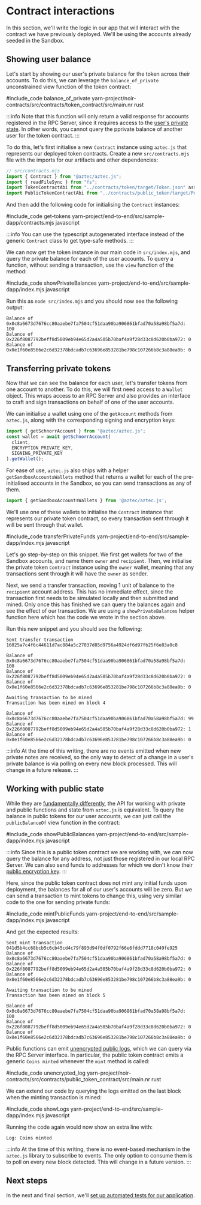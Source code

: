 # Contract interactions

In this section, we'll write the logic in our app that will interact with the contract we have previously deployed. We'll be using the accounts already seeded in the Sandbox.

## Showing user balance

Let's start by showing our user's private balance for the token across their accounts. To do this, we can leverage the `balance_of_private` unconstrained view function of the token contract:

#include_code balance_of_private yarn-project/noir-contracts/src/contracts/token_contract/src/main.nr rust

:::info
Note that this function will only return a valid response for accounts registered in the RPC Server, since it requires access to the [user's private state](../../wallets/main.md#private-state). In other words, you cannot query the pprivate balance of another user for the token contract.
:::

To do this, let's first initialise a new `Contract` instance using `aztec.js` that represents our deployed token contracts. Create a new `src/contracts.mjs` file with the imports for our artifacts and other dependencies:

```js
// src/contracts.mjs
import { Contract } from "@aztec/aztec.js";
import { readFileSync } from "fs";
import TokenContractAbi from "../contracts/token/target/Token.json" assert { type: "json" };
import PublicTokenContractAbi from "../contracts/public_token/target/PublicToken.json" assert { type: "json" };
```

And then add the following code for initialising the `Contract` instances:

#include_code get-tokens yarn-project/end-to-end/src/sample-dapp/contracts.mjs javascript

:::info
You can use the typescript autogenerated interface instead of the generic `Contract` class to get type-safe methods.
:::

We can now get the token instance in our main code in `src/index.mjs`, and query the private balance for each of the user accounts. To query a function, without sending a transaction, use the `view` function of the method:

#include_code showPrivateBalances yarn-project/end-to-end/src/sample-dapp/index.mjs javascript

Run this as `node src/index.mjs` and you should now see the following output:

```
Balance of 0x0c8a6673d7676cc80aaebe7fa7504cf51daa90ba906861bfad70a58a98bf5a7d: 100
Balance of 0x226f8087792beff8d5009eb94e65d2a4a505b70baf4a9f28d33c8d620b0ba972: 0
Balance of 0x0e1f60e8566e2c6d32378bdcadb7c63696e853281be798c107266b8c3a88ea9b: 0
```

## Transferring private tokens

Now that we can see the balance for each user, let's transfer tokens from one account to another. To do this, we will first need access to a `Wallet` object. This wraps access to an RPC Server and also provides an interface to craft and sign transactions on behalf of one of the user accounts.

We can initialise a wallet using one of the `getAccount` methods from `aztec.js`, along with the corresponding signing and encryption keys:

```js
import { getSchnorrAccount } from "@aztec/aztec.js";
const wallet = await getSchnorrAccount(
  client,
  ENCRYPTION_PRIVATE_KEY,
  SIGNING_PRIVATE_KEY
).getWallet();
```

For ease of use, `aztec.js` also ships with a helper `getSandboxAccountsWallets` method that returns a wallet for each of the pre-initialised accounts in the Sandbox, so you can send transactions as any of them. 

```js
import { getSandboxAccountsWallets } from '@aztec/aztec.js';
```

We'll use one of these wallets to initialise the `Contract` instance that represents our private token contract, so every transaction sent through it will be sent through that wallet.

#include_code transferPrivateFunds yarn-project/end-to-end/src/sample-dapp/index.mjs javascript

Let's go step-by-step on this snippet. We first get wallets for two of the Sandbox accounts, and name them `owner` and `recipient`. Then, we initialise the private token `Contract` instance using the `owner` wallet, meaning that any transactions sent through it will have the `owner` as sender.

Next, we send a transfer transaction, moving 1 unit of balance to the `recipient` account address. This has no immediate effect, since the transaction first needs to be simulated locally and then submitted and mined. Only once this has finished we can query the balances again and see the effect of our transaction. We are using a `showPrivateBalances` helper function here which has the code we wrote in the section above.

Run this new snippet and you should see the following:

```text
Sent transfer transaction 16025a7c4f6c44611d7ac884a5c27037d85d9756a4924df6d97fb25f6e83a0c8

Balance of 0x0c8a6673d7676cc80aaebe7fa7504cf51daa90ba906861bfad70a58a98bf5a7d: 100
Balance of 0x226f8087792beff8d5009eb94e65d2a4a505b70baf4a9f28d33c8d620b0ba972: 0
Balance of 0x0e1f60e8566e2c6d32378bdcadb7c63696e853281be798c107266b8c3a88ea9b: 0

Awaiting transaction to be mined
Transaction has been mined on block 4

Balance of 0x0c8a6673d7676cc80aaebe7fa7504cf51daa90ba906861bfad70a58a98bf5a7d: 99
Balance of 0x226f8087792beff8d5009eb94e65d2a4a505b70baf4a9f28d33c8d620b0ba972: 1
Balance of 0x0e1f60e8566e2c6d32378bdcadb7c63696e853281be798c107266b8c3a88ea9b: 0
```

:::info
At the time of this writing, there are no events emitted when new private notes are received, so the only way to detect of a change in a user's private balance is via polling on every new block processed. This will change in a future release.
:::

## Working with public state

While they are [fundamentally differently](../../../concepts/foundation/state_model.md), the API for working with private and public functions and state from `aztec.js` is equivalent. To query the balance in public tokens for our user accounts, we can just call the `publicBalanceOf` view function in the contract:

#include_code showPublicBalances yarn-project/end-to-end/src/sample-dapp/index.mjs javascript

:::info
Since this is a public token contract we are working with, we can now query the balance for any address, not just those registered in our local RPC Server. We can also send funds to addresses for which we don't know their [public encryption key](../../../concepts/foundation/accounts/keys.md#encryption-keys).
:::

Here, since the public token contract does not mint any initial funds upon deployment, the balances for all of our user's accounts will be zero. But we can send a transaction to mint tokens to change this, using very similar code to the one for sending private funds:

#include_code mintPublicFunds yarn-project/end-to-end/src/sample-dapp/index.mjs javascript

And get the expected results:

```text
Sent mint transaction 041d5b4cc68bcb5c6cb45cd4c79f893d94f0df0792f66e6fddd7718c049fe925
Balance of 0x0c8a6673d7676cc80aaebe7fa7504cf51daa90ba906861bfad70a58a98bf5a7d: 0
Balance of 0x226f8087792beff8d5009eb94e65d2a4a505b70baf4a9f28d33c8d620b0ba972: 0
Balance of 0x0e1f60e8566e2c6d32378bdcadb7c63696e853281be798c107266b8c3a88ea9b: 0

Awaiting transaction to be mined
Transaction has been mined on block 5

Balance of 0x0c8a6673d7676cc80aaebe7fa7504cf51daa90ba906861bfad70a58a98bf5a7d: 100
Balance of 0x226f8087792beff8d5009eb94e65d2a4a505b70baf4a9f28d33c8d620b0ba972: 0
Balance of 0x0e1f60e8566e2c6d32378bdcadb7c63696e853281be798c107266b8c3a88ea9b: 0
```

Public functions can emit [unencrypted public logs](../../contracts/events.md#unencrypted-events), which we can query via the RPC Server interface. In particular, the public token contract emits a generic `Coins minted` whenever the `mint` method is called:

#include_code unencrypted_log yarn-project/noir-contracts/src/contracts/public_token_contract/src/main.nr rust

We can extend our code by querying the logs emitted on the last block when the minting transaction is mined:

#include_code showLogs yarn-project/end-to-end/src/sample-dapp/index.mjs javascript

Running the code again would now show an extra line with:

```text
Log: Coins minted
```

:::info
At the time of this writing, there is no event-based mechanism in the `aztec.js` library to subscribe to events. The only option to consume them is to poll on every new block detected. This will change in a future version.
:::

## Next steps

In the next and final section, we'll [set up automated tests for our application](./testing.md).
